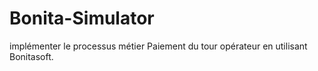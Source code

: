 # Bonita-Simulator
implémenter le processus métier Paiement du tour opérateur  en utilisant Bonitasoft.
